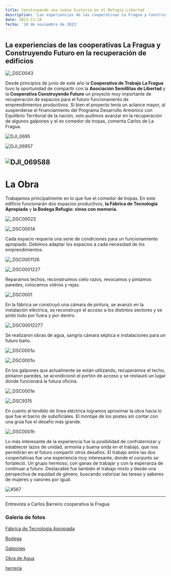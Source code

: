 ```yaml
---
title: Construyendo una nueva historia en el Refugio Libertad
description: 'Las experiencias de las cooperativas La Fragua y Construyendo Futuro en la recuperación de edificios'
date: 2023-11-18
fecha: '18 de noviembre de 2023'
---
```


## La experiencias de las cooperativas La Fragua y Construyendo Futuro en la recuperación de edificios

![_DSC0043](/assets/images/2023-11-18-contruyendo-una-nueva-historia-en-el-refugio-libertad/r1YjqoXV6.jpg)

Desde principios de junio de este año la **Cooperativa de Trabajo La Fragua** tuvo la oportunidad de compartir con  la **Asociación Semillitas de Libertad** y la **Cooperativa Construyendo Futuro** un proyecto muy importante de recuperación de espacios para el futuro funcionaniento de emprendimientos productivos. Si bien el proyecto tenía un aclance mayor, al suspenderse el financiamiento del Programa Desarrollo Armónico con Equilibrio Territorial de la nación,  solo pudimos avanzar en la recuperación de algunos galpones y el ex comedor de tropas, comenta Carlos de La Fragua.

![DJI_0695](/assets/images/2023-11-18-contruyendo-una-nueva-historia-en-el-refugio-libertad/SyxWTsmN6.jpg)

![DJI_06957](/assets/images/2023-11-18-contruyendo-una-nueva-historia-en-el-refugio-libertad/SJdkk3X4p.jpg)

![DJI_069588](/assets/images/2023-11-18-contruyendo-una-nueva-historia-en-el-refugio-libertad/SygJJnQEp.jpg)
---

# La Obra

Trabajamos principalmente en lo que fue el comedor de tropas. En este edificio funcionarán dos espacios productivos, **la Fábrica de Tecnología Apropiada** y **la Bodega Refugio: vinos con memoria.**

![_DSC00023](/assets/images/2023-11-18-contruyendo-una-nueva-historia-en-el-refugio-libertad/H1_Elh7Na.jpg)

![_DSC00014](/assets/images/2023-11-18-contruyendo-una-nueva-historia-en-el-refugio-libertad/H1pYlnXET.jpg)

Cada espacio requería una serie de condiciones para un funcionamiento apropiado. Debimos adaptar los espacios a cada necesidad de los emprendimientos.

![_DSC0001126](/assets/images/2023-11-18-contruyendo-una-nueva-historia-en-el-refugio-libertad/SkqGb37ET.jpg)

![_DSC0001227](/assets/images/2023-11-18-contruyendo-una-nueva-historia-en-el-refugio-libertad/H1xK-2mNa.jpg)

Reparamos techos, reconstruimos cielo razos, revocamos y pintamos paredes, colocamos vidrios y rejas.

![_DSC0001](/assets/images/2023-11-18-contruyendo-una-nueva-historia-en-el-refugio-libertad/H1D_Q2QET.jpg)

En la fábrica se construyó una cámara de pintura, se avanzó en la instalación eléctrica, se reconstruyó el acceso a los distintos sectores y se pintó todo por fuera y por dentro.

![_DSC00012277](/assets/images/2023-11-18-contruyendo-una-nueva-historia-en-el-refugio-libertad/HkIkX3QE6.jpg)

Se realizaron obras de agua, sangría cámara séptica e instalaciones para un futuro baño.

![_DSC0001u](/assets/images/2023-11-18-contruyendo-una-nueva-historia-en-el-refugio-libertad/rkH2NhQ4p.jpg)

![_DSC0001o](/assets/images/2023-11-18-contruyendo-una-nueva-historia-en-el-refugio-libertad/B1sHHhXEp.jpg)

En los galpones que actualmente se están utilizando, recuperamos el techo, pintaron paredes, se acondicionó el portón de acceso y se restauró un lugar donde funcionará la futura oficina.

![_DSC0001e](/assets/images/2023-11-18-contruyendo-una-nueva-historia-en-el-refugio-libertad/ryMM42m4T.jpg)

![_DSC9315](/assets/images/2023-11-18-contruyendo-una-nueva-historia-en-el-refugio-libertad/Sk-kQ2m4a.jpg)

En cuanto al tendido de línea eléctrica logramos aproximar la obra  hacia lo que fue el barrio de suboficiales.
El montaje de los postes sin contar con una grúa fue el desafío más grande.

![_DSC0001h](/assets/images/2023-11-18-contruyendo-una-nueva-historia-en-el-refugio-libertad/Hy8DLn746.jpg)

Lo más interesante de la experiencia  fue la posibilidad de confraternizar y establecer lazos de unidad, armonía y buena onda en el trabajo, que nos permitirán en el futuro compartir otros desafíos.
El trabajo entre las dos coopertativas fue una experiencia muy interesante, donde el conjunto se fortaleció. Un grupo hermoso, con ganas de trabajar y con la esperanza de continuar a futuro.
Destacable fue también el trabajo mixto y desde una perspectiva de equidad de género, buscando valorizar las tareas y saberes de mujeres y varones  por igual.

![4567](/assets/images/2023-11-18-contruyendo-una-nueva-historia-en-el-refugio-libertad/HJ8yWamNT.jpg)

---
Entrevista a Carlos Barreiro
cooperativa la Fragua

### Galería de fotos

[Fábrica de Tecnología Apropiada](https://refugio.libre.org.ar/fotos/2023-11-18-contruyendo-una-nueva-historia-en-el-refugio-libertad-fabrica.html)

[Bodega](https://refugio.libre.org.ar/fotos/2023-11-18-contruyendo-una-nueva-historia-en-el-refugio-libertad-bodega.html)

[Galpones](https://refugio.libre.org.ar/fotos/2023-11-18-contruyendo-una-nueva-historia-en-el-refugio-libertad-GALPON.html)

[Obra de Agua](https://refugio.libre.org.ar/fotos/2023-11-18-contruyendo-una-nueva-historia-en-el-refugio-libertad-agua.html)

[herrería](https://refugio.libre.org.ar/fotos/2023-11-18-contruyendo-una-nueva-historia-en-el-refugio-libertad-HERRERIA.html)